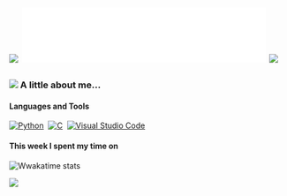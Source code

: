 <h1>
  <img src="https://media.giphy.com/media/HmEYYrsiMZDJC/giphy.gif" width="70">
  <img src="https://raw.githubusercontent.com/mtzdantas/mtzdantas/master/name.svg" alt="Mateus Dantas" />
  <img src="https://media.giphy.com/media/uL23EgTN7oEweMVy7R/giphy.gif" width="60"></h2>
</h1>

### <img src="https://media.giphy.com/media/rYbjgltjQzyYueGHnT/giphy.gif" width="60"> A little about me...

#### Languages and Tools
<a href="https://www.python.org/" title="Python"><img src="https://github.com/get-icon/geticon/raw/master/icons/python.svg" alt="Python" width="30px" height="30px"></a>&nbsp;
<a href="https://en.wikipedia.org/wiki/C_(programming_language)" title="C"><img src="https://github.com/get-icon/geticon/raw/master/icons/c.svg" alt="C" width="30px" height="30px"></a>&nbsp;
<a href="https://code.visualstudio.com/" title="Visual Studio Code"><img src="https://github.com/get-icon/geticon/raw/master/icons/visual-studio-code.svg" alt="Visual Studio Code" width="30px" height="30px"></a>&nbsp;

#### This week I spent my time on
![Wwakatime stats](https://github-readme-stats-taupe-two.vercel.app/api/wakatime?username=mtzdantas&hide_title=true&hide_border=true&langs_count=5&bg_color=00000000&text_color=777)

                                                       
![](https://github.com/halfrost/halfrost/blob/master/icons/header_.png)
